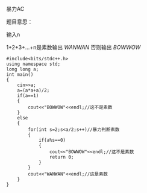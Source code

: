 暴力AC

题目意思：

输入n

1+2+3+...+n是素数输出 $WANWAN$ 否则输出 $BOWWOW$
```
#include<bits/stdc++.h>
using namespace std;
long long a;
int main()
{
    cin>>a;
    a=(a*a+a)/2;
    if(a==1)
    {
    	cout<<"BOWWOW"<<endl;//这不是素数
    }
    else
    {
    	for(int s=2;s<a/2;s++)//暴力判断素数
    	{
    		if(a%s==0)
    		{
    			cout<<"BOWWOW"<<endl;//这不是素数
    			return 0;
    		}
    	}
    	cout<<"WANWAN"<<endl;//这是素数
    }
}
```